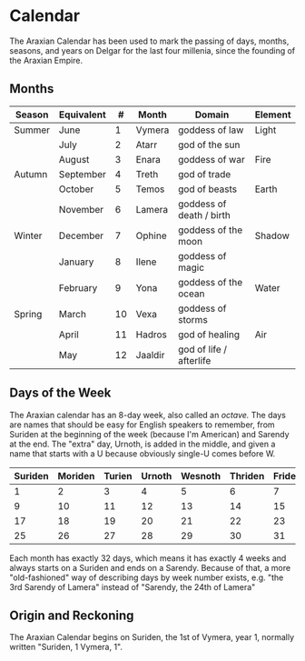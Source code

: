 # Calendar

The Araxian Calendar has been used to mark the passing of days, months,
seasons, and years on Delgar for the last four millenia, since the founding
of the Araxian Empire.

## Months

| Season | Equivalent | #   | Month   | Domain                   | Element |
| ------ | ---------- | --- | ------- | ------------------------ | ------- |
| Summer | June       | 1   | Vymera  | goddess of law           | Light   |
|        | July       | 2   | Atarr   | god of the sun           |         |
|        | August     | 3   | Enara   | goddess of war           | Fire    |
| Autumn | September  | 4   | Treth   | god of trade             |         |
|        | October    | 5   | Temos   | god of beasts            | Earth   |
|        | November   | 6   | Lamera  | goddess of death / birth |         |
| Winter | December   | 7   | Ophine  | goddess of the moon      | Shadow  |
|        | January    | 8   | Ilene   | goddess of magic         |         |
|        | February   | 9   | Yona    | goddess of the ocean     | Water   |
| Spring | March      | 10  | Vexa    | goddess of storms        |         |
|        | April      | 11  | Hadros  | god of healing           | Air     |
|        | May        | 12  | Jaaldir | god of life / afterlife  |         |

## Days of the Week

The Araxian calendar has an 8-day week, also called an _octave._ The days are
names that should be easy for English speakers to remember, from Suriden at
the beginning of the week (because I'm American) and Sarendy at the end. The
"extra" day, Urnoth, is added in the middle, and given a name that starts
with a U because obviously single-U comes before W.

| Suriden | Moriden | Turien | Urnoth | Wesnoth | Thriden | Friden | Sarendy |
| ------- | ------- | ------ | ------ | ------- | ------- | ------ | ------- |
| 1       | 2       | 3      | 4      | 5       | 6       | 7      | 8       |
| 9       | 10      | 11     | 12     | 13      | 14      | 15     | 16      |
| 17      | 18      | 19     | 20     | 21      | 22      | 23     | 24      |
| 25      | 26      | 27     | 28     | 29      | 30      | 31     | 32      |

Each month has exactly 32 days, which means it has exactly 4 weeks and always
starts on a Suriden and ends on a Sarendy. Because of that, a more
"old-fashioned" way of describing days by week number exists, e.g. "the 3rd
Sarendy of Lamera" instead of "Sarendy, the 24th of Lamera"

## Origin and Reckoning

The Araxian Calendar begins on Suriden, the 1st of Vymera, year 1, normally
written "Suriden, 1 Vymera, 1".
